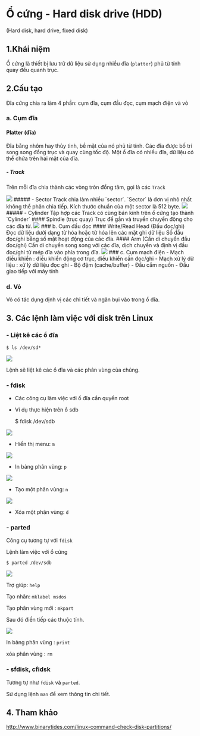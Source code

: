 # Ổ cứng - Hard disk drive (HDD)
(Hard disk, hard drive, fixed disk)

## 1.Khái niệm
Ổ cứng là thiết bị lưu trữ dữ liệu sử dụng nhiều đĩa (`platter`) phủ từ tính quay đều quanh trục.
## 2.Cấu tạo
Đĩa cứng chia ra làm 4 phần: cụm đĩa, cụm đầu đọc, cụm mạch điện và vỏ
### a. Cụm đĩa
#### Platter (đĩa)
Đĩa bằng nhôm hay thủy tinh, bề mặt của nó phủ từ tính. 
Các đĩa được bố trí song song đồng trục và quay cùng tốc độ.
Một ổ đĩa có nhiều đĩa, dữ liệu có thể chứa trên hai mặt của đĩa.
##### - Track
Trên mỗi đĩa chia thành các vòng tròn đồng tâm, gọi là các `Track`

<img src="https://camo.githubusercontent.com/72163fa2e42a886a6b792481fd2d8430af52b6c6/687474703a2f2f69313336332e70686f746f6275636b65742e636f6d2f616c62756d732f723731342f486f616e674c6f7665397a2f6469736b2f747261636b5f7a7073383370676c72676b2e706e67">
##### - Sector 
Track chia làm nhiều `sector`. `Sector` là đơn vị nhỏ nhất không thể phân chia tiếp.
Kích thước chuẩn của một sector là 512 byte.

<img src="https://camo.githubusercontent.com/3da7c24d7701edfffa6592355a5663f6aef3a686/687474703a2f2f69313336332e70686f746f6275636b65742e636f6d2f616c62756d732f723731342f486f616e674c6f7665397a2f6469736b2f736563746f725f7a707369676a7a646561662e706e67">
##### - Cylinder
Tập hợp các Track có cùng bán kính trên ổ cứng tạo thành `Cylinder` 
#### Spindle (trục quay)
Trục để gắn và truyền chuyển động cho các đĩa từ.

<img src="https://camo.githubusercontent.com/112a9cd786d2ed466164d5f55d98c1fa8e3f08c0/687474703a2f2f69313336332e70686f746f6275636b65742e636f6d2f616c62756d732f723731342f486f616e674c6f7665397a2f6469736b2f63796c696e6465725f7a7073787273797064346e2e706e67">
### b. Cụm đầu đọc
#### Write/Read Head (Đầu đọc/ghi)
Đọc dữ liệu dưới dạng từ hóa hoặc từ hóa lên các mặt ghi dữ liệu
Số đầu đọc/ghi bằng số mặt hoạt động của các đĩa.
#### Arm (Cần di chuyển đầu đọc/ghi)
 Cần di chuyển song song với các đĩa, dịch chuyển và định vị đầu đọc/ghi từ mép đĩa vào phía trong đĩa.

 <img src="https://i.imgur.com/G8VfZjH.jpg">
### c. Cụm mạch điện
- Mạch điều khiển : điều khiển động cơ trục, điều khiển cần đọc/ghi
- Mạch xử lý dữ liệu : xử lý dữ liệu đọc ghi
- Bộ đệm (cache/buffer)
- Đầu cắm nguồn
- Đầu giao tiếp với máy tính 

### d. Vỏ
Vỏ có tác dụng định vị các chi tiết và ngăn bụi vào trong ổ đĩa.

## 3. Các lệnh làm việc với disk trên Linux 
### - Liệt kê các ổ đĩa 

 	$ ls /dev/sd*

<img src="http://i.imgur.com/0F1qjRw.png">

Lệnh sẽ liệt kê các ổ đĩa và các phân vùng của chúng.

### - fdisk
- Các công cụ làm việc với ổ đĩa cần quyền root
- Ví dụ thực hiện trên ổ sdb


	$ fdisk /dev/sdb
	
	
<img src="http://i.imgur.com/kzWUJH9.png">

- Hiển thị menu: <code>m</code>

<img src="http://i.imgur.com/adId6cb.png">

- In bảng phân vùng: <code>p</code>

<img src="http://i.imgur.com/77HaHnZ.png">

- Tạo một phân vùng: <code>n</code>

<img src="http://i.imgur.com/D2QbH8E.png">

- Xóa một phân vùng: <code>d</code>

### - parted
Công cụ tương tự với `fdisk`

Lệnh làm việc với ổ cứng

	$ parted /dev/sdb

<img src="http://i.imgur.com/ChlyTsC.png">

Trợ giúp: `help`

Tạo nhãn: `mklabel msdos`

Tạo phân vùng mới : `mkpart`

Sau đó điền tiếp các thuộc tính.

<img src="http://i.imgur.com/eBPjNxf.png">

In bảng phân vùng : `print`

xóa phân vùng : `rm`

### - sfdisk, cfidsk

Tương tự như `fdisk` và `parted`.

Sử dụng lệnh `man` để xem thông tin chi tiết.

##  4. Tham khảo

http://www.binarytides.com/linux-command-check-disk-partitions/

